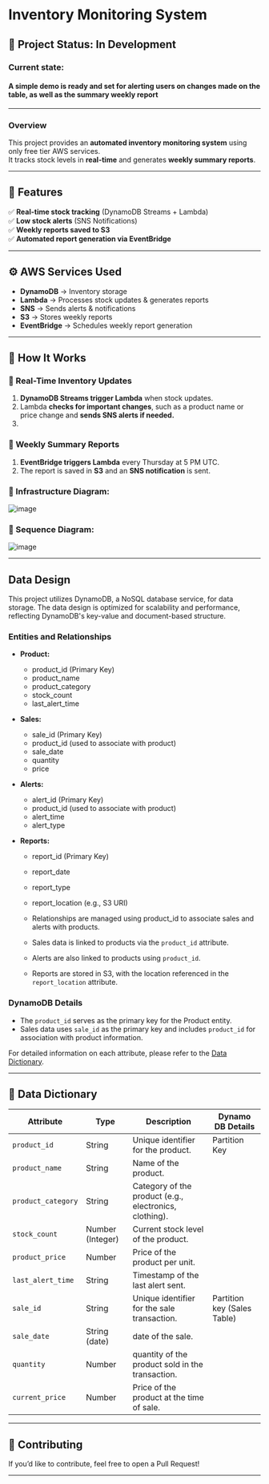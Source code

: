 # Inventory Monitoring System

## 🚧 Project Status: **In Development**

### Current state:

#### **A simple demo is ready and set for alerting users on changes made on the table, as well as the summary weekly report**

---

### **Overview**

This project provides an **automated inventory monitoring system** using only free tier AWS services.  
It tracks stock levels in **real-time** and generates **weekly summary reports**.

---

## **📌 Features**

✅ **Real-time stock tracking** (DynamoDB Streams + Lambda)  
✅ **Low stock alerts** (SNS Notifications)  
✅ **Weekly reports saved to S3**  
✅ **Automated report generation via EventBridge**

---

## **⚙️ AWS Services Used**

- **DynamoDB** → Inventory storage
- **Lambda** → Processes stock updates & generates reports
- **SNS** → Sends alerts & notifications
- **S3** → Stores weekly reports
- **EventBridge** → Schedules weekly report generation

---

## **🚀 How It Works**

### **🔹 Real-Time Inventory Updates**

1. **DynamoDB Streams trigger Lambda** when stock updates.
2. Lambda **checks for important changes**, such as a product name or price change and **sends SNS alerts if needed.**
3.

### **🔹 Weekly Summary Reports**

1. **EventBridge triggers Lambda** every Thursday at 5 PM UTC.
2. The report is saved in **S3** and an **SNS notification** is sent.

### **🔹 Infrastructure Diagram:**

![image](https://github.com/user-attachments/assets/f6ba078c-8085-4411-8a00-72a02fbfc197)

### **🔹 Sequence Diagram:**

![image](https://github.com/user-attachments/assets/0faf4d8c-bc71-4792-98e5-cc7c7e297064)

---

## Data Design

This project utilizes DynamoDB, a NoSQL database service, for data storage. The data design is optimized for scalability and performance, reflecting DynamoDB's key-value and document-based structure.

### Entities and Relationships

- **Product:**
  - product_id (Primary Key)
  - product_name
  - product_category
  - stock_count
  - last_alert_time
- **Sales:**
  - sale_id (Primary Key)
  - product_id (used to associate with product)
  - sale_date
  - quantity
  - price
- **Alerts:**
  - alert_id (Primary Key)
  - product_id (used to associate with product)
  - alert_time
  - alert_type
- **Reports:**

  - report_id (Primary Key)
  - report_date
  - report_type
  - report_location (e.g., S3 URI)

  - Relationships are managed using product_id to associate sales and alerts with products.
  - Sales data is linked to products via the `product_id` attribute.
  - Alerts are also linked to products using `product_id`.
  - Reports are stored in S3, with the location referenced in the `report_location` attribute.

### DynamoDB Details

- The `product_id` serves as the primary key for the Product entity.
- Sales data uses `sale_id` as the primary key and includes `product_id` for association with product information.

For detailed information on each attribute, please refer to the [Data Dictionary](link-to-your-data-dictionary).

---

## **📜 Data Dictionary**

| Attribute          | Type             | Description                                            | Dynamo DB Details           |
| ------------------ | ---------------- | ------------------------------------------------------ | --------------------------- |
| `product_id`       | String           | Unique identifier for the product.                     | Partition Key               |
| `product_name`     | String           | Name of the product.                                   |
| `product_category` | String           | Category of the product (e.g., electronics, clothing). |
| `stock_count`      | Number (Integer) | Current stock level of the product.                    |
| `product_price`    | Number           | Price of the product per unit.                         |
| `last_alert_time`  | String           | Timestamp of the last alert sent.                      |
| `sale_id`          | String           | Unique identifier for the sale transaction.            | Partition key (Sales Table) |
| `sale_date`        | String (date)    | date of the sale.                                      |
| `quantity`         | Number           | quantity of the product sold in the transaction.       |
| `current_price`    | Number           | Price of the product at the time of sale.              |

---

## **📝 Contributing**

If you’d like to contribute, feel free to open a Pull Request!

---
